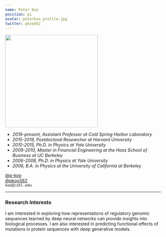 ```yaml
---
name: Peter Koo
position: pi
avatar: peterkoo_profile.jpg
twitter: pkoo562
---
```


<img width="300" src="{{site.baseurl}}/images/people/{{page.avatar}}" data-action="zoom">

- _2019-present, Assistant Professor at Cold Spring Harbor Laboratory_ <br>
- _2015-2019, Postdoctoral Researcher at Harvard University_ <br>
- _2010-2015, Ph.D. in Physics at Yale University_ <br>
- _2009-2010, Master in Financial Engineering at the Hass School of Business at UC Berkeley_ <br>
- _2006-2008, Ph.D. in Physics at Yale University_ <br>
- _2006, B.A. in Physics at the University of California at Berkeley_ <br>

<a href="https://github.com/p-koo"><i class="fa fa-github"></i> @p-koo </a><br>
<a href="https://twitter.com/pkoo562"><i class="fa fa-twitter"></i> @pkoo562 </a><br>
<i class="fa fa-envelope-o"></i> `koo@cshl.edu`

<hr>

### Research Interests

I am interested in exploring how representations of regulatory genomic sequences learned by deep neural networks can provide insights into biological processes. I am also interested in predicting functional effects of mutations in protein sequences with deep generative models. 

&nbsp;
&nbsp;
&nbsp;
&nbsp;
&nbsp;
&nbsp;
&nbsp;
&nbsp;
&nbsp;
&nbsp;
&nbsp;
&nbsp;
&nbsp;
&nbsp;
&nbsp;
&nbsp;
&nbsp;
&nbsp;
&nbsp;
&nbsp;
&nbsp;
&nbsp;
&nbsp;
&nbsp;

